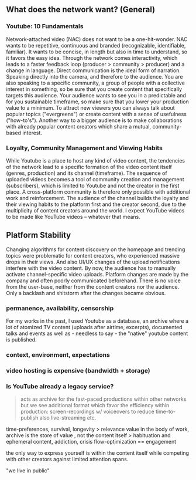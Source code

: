 ## What does the network want? (General)

### Youtube: 10 Fundamentals
Network-attached video (NAC) does not want to be a one-hit-wonder. NAC wants to be repetitive, continuous and branded (recognizable, identifiable, familiar). It wants to be concise, in length but also in time to understand, so it favors the easy idea.
Through the network comes interactivity, which leads to a faster feedback loop (producer > community > producer) and a change in language. Direct communication is the ideal form of narration. Speaking directly into the camera, and therefore to the audience. You are also speaking to a specific community, a group of people with a collective interest in something, so be sure that you create content that specifically targets this audience. Your audience wants to see you in a predictable and for you sustainable timeframe, so make sure that you lower your production value to a minimum. To attract new viewers you can always talk about popular topics ("evergreens") or create content with a sense of usefulness ("how-to's").
Another way to a bigger audience is to make collaborations with already popular content creators which share a mutual, community-based interest.

### Loyalty, Community Management and Viewing Habits
While Youtube is a place to host any kind of video content, the tendencies of the network lead to a specific formation of the video content itself (genres, production) and its channel (timeframe). The sequence of uploaded videos becomes a tool of community creation and management (subscribers), which is limited to Youtube and not the creator in the first place. A cross-platform community is therefore only possible with additional work and reinforcement. The audience of the channel builds the loyalty and their viewing habits to the platform first and the creator second, due to the multiplicity of content creators around the world. I expect YouTube videos to be made like YouTube videos – whatever that means.


## Platform Stability
Changing algorithms for content discovery on the homepage and trending topics were problematic for content creators, who experienced massive drops in their views. And also UI/UX changes of the upload notifications interfere with the video content. By now, the audience has to manually activate channel-specific video uploads.
Platform changes are made by the company and often poorly communicated beforehand. There is no voice from the user-base, neither from the content creators nor the audience. Only a backlash and shitstorm after the changes became obvious.

### permanence, availability, censorship
For my works in the past, I used Youtube as a database, an archive where a lot of atomized TV content (uploads after airtime, excerpts), documented talks and events as well as - needless to say - the "native" youtube content is published.

### context, environment, expectations

### video hosting is expensive (bandwidth + storage)

### Is YouTube already a legacy service?
> acts as archive for the fast-paced productions within other networks
> but we see additional format which favor the efficiency within production: screen-recordings w/ voiceovers to reduce time-to-publish
> also live-streaming etc.

time-preferences, survival, longevity > relevance
value in the body of work, archive is the store of value , not the content itself > habituation and ephemeral content, addiction, crisis
flow-optimization == engagement

the only way to express yourself is within the content itself while competing with other creators against limited attention spans.


"we live in public"
